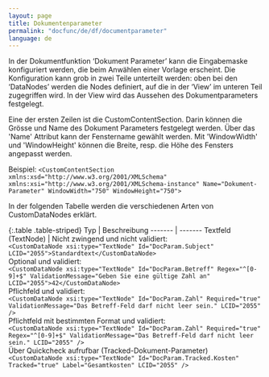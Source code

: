 ```yaml
---
layout: page
title: Dokumentenparameter
permalink: "docfunc/de/df/documentparameter"
language: de
---
```


In der Dokumentfunktion ‘Dokument Parameter’ kann die Eingabemaske konfiguriert werden, die beim Anwählen einer Vorlage erscheint. Die Konfiguration kann grob in zwei Teile unterteilt werden: oben bei den ‘DataNodes’ werden die Nodes definiert, auf die in der ‘View’ im unteren Teil zugegriffen wird. In der View wird das Aussehen des Dokumentparameters festgelegt.

Eine der ersten Zeilen ist die CustomContentSection. Darin können die Grösse und Name des Dokument Parameters festgelegt werden. Über das 'Name' Attribut kann der Fenstername gewählt werden. Mit 'WindowWidth' und 'WindowHeight' können die Breite, resp. die Höhe des Fensters angepasst werden.

Beispiel:
`<CustomContentSection xmlns:xsd="http://www.w3.org/2001/XMLSchema" xmlns:xsi="http://www.w3.org/2001/XMLSchema-instance" Name="Dokument-Parameter" WindowWidth="750" WindowHeight="750">`

In der folgenden Tabelle werden die verschiedenen Arten von CustomDataNodes erklärt.

{:.table .table-striped}
Typ                     | Beschreibung
-------                 | -------
Textfeld (TextNode)     | Nicht zwingend und nicht validiert: <br/> `<CustomDataNode xsi:type="TextNode" Id="DocParam.Subject" LCID="2055">Standardtext</CustomDataNode>` <br/> Optional und validiert: <br/> `<CustomDataNode xsi:type="TextNode" Id="DocParam.Betreff" Regex="^[0-9]+$" ValidationMessage="Geben Sie eine gültige Zahl an" LCID="2055">42</CustomDataNode>` <br/> Pflichfeld und validiert: <br/> `<CustomDataNode xsi:type="TextNode" Id="DocParam.Zahl" Required="true" ValidationMessage="Das Betreff-Feld darf nicht leer sein." LCID="2055" />` <br/> Pflichtfeld mit bestimmten Format und validiert: <br/> `<CustomDataNode xsi:type="TextNode" Id="DocParam.Zahl" Required="true" Regex="^[0-9]+$" ValidationMessage="Das Betreff-Feld darf nicht leer sein." LCID="2055" />` <br/> Über Quickcheck aufrufbar (Tracked-Dokument-Parameter) <br/> `<CustomDataNode xsi:type="TextNode" Id="DocParam.Tracked.Kosten" Tracked="true" Label="Gesamtkosten" LCID="2055" />`
